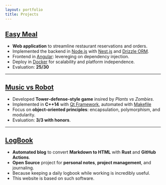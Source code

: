 ```yaml
--- 
layout: portfolio
title: Projects 
---
```


## [Easy Meal](https://github.com/Project-SWEnergy/Easy-Meal)

- **Web application** to streamline restaurant reservations and orders.
- Implemented the backend in [Node.js](https://nodejs.org/en) with [Nest.js](https://nestjs.com/) and [Drizzle ORM](https://orm.drizzle.team/).
- Frontend in [Angular](https://angular.dev/): levereging on dependency injection.
- Deploy in [Docker](https://www.docker.com/) for scalability and
  platform independence.
- Evaluation: **25/30**

---

## [Music vs Robot](https://github.com/danesinoo/music_vs_robot)

- Developed **Tower-defense-style game** insired by _Plants vs Zombies_.
- Implemented in **C++14** with [Qt Framework](https://www.qt.io/product/framework), automated with [Makefile](https://makefiletutorial.com/)
- Focus on **object-oriented principles**: encapsulation, polymorphism, and modularity.
- Evaluation: **3/3 with honors**.

---

## [LogBook](https://github.com/danesinoo/danesinoo.github.io)

- **Automated blog** to convert **Markdown to HTML** with **Rust** and **GitHub Actions**.
- **Open Source** project for **personal notes**, **project management**, and
  journaling.
- Because keeping a daily logbook while working is incredibly useful.
- This website is based on such software.
